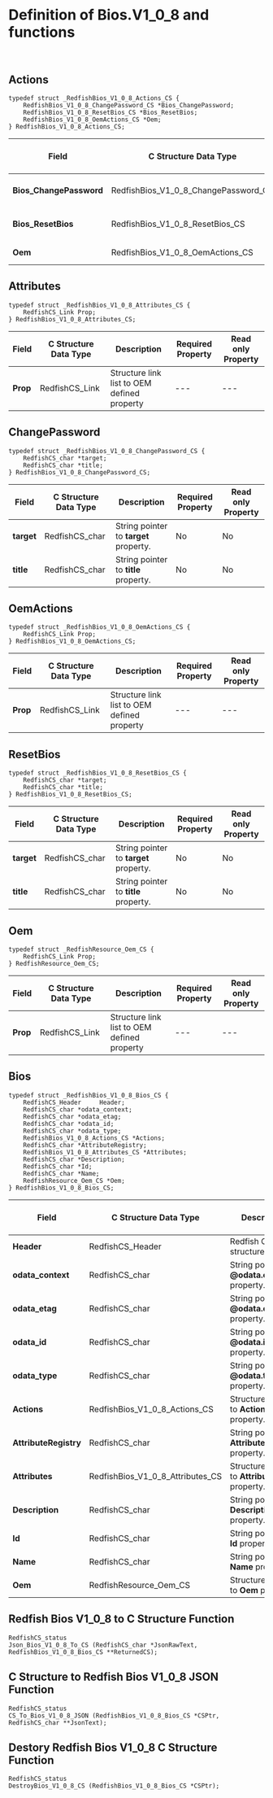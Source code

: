 # Definition of Bios.V1_0_8 and functions<br><br>

## Actions
    typedef struct _RedfishBios_V1_0_8_Actions_CS {
        RedfishBios_V1_0_8_ChangePassword_CS *Bios_ChangePassword;
        RedfishBios_V1_0_8_ResetBios_CS *Bios_ResetBios;
        RedfishBios_V1_0_8_OemActions_CS *Oem;
    } RedfishBios_V1_0_8_Actions_CS;

|Field |C Structure Data Type|Description |Required Property|Read only Property
| ---  | --- | --- | --- | ---
|**Bios_ChangePassword**|RedfishBios_V1_0_8_ChangePassword_CS| Structure points to **#Bios.ChangePassword** property.| No| No
|**Bios_ResetBios**|RedfishBios_V1_0_8_ResetBios_CS| Structure points to **#Bios.ResetBios** property.| No| No
|**Oem**|RedfishBios_V1_0_8_OemActions_CS| Structure points to **Oem** property.| No| No


## Attributes
    typedef struct _RedfishBios_V1_0_8_Attributes_CS {
        RedfishCS_Link Prop;
    } RedfishBios_V1_0_8_Attributes_CS;

|Field |C Structure Data Type|Description |Required Property|Read only Property
| ---  | --- | --- | --- | ---
|**Prop**|RedfishCS_Link| Structure link list to OEM defined property| ---| ---


## ChangePassword
    typedef struct _RedfishBios_V1_0_8_ChangePassword_CS {
        RedfishCS_char *target;
        RedfishCS_char *title;
    } RedfishBios_V1_0_8_ChangePassword_CS;

|Field |C Structure Data Type|Description |Required Property|Read only Property
| ---  | --- | --- | --- | ---
|**target**|RedfishCS_char| String pointer to **target** property.| No| No
|**title**|RedfishCS_char| String pointer to **title** property.| No| No


## OemActions
    typedef struct _RedfishBios_V1_0_8_OemActions_CS {
        RedfishCS_Link Prop;
    } RedfishBios_V1_0_8_OemActions_CS;

|Field |C Structure Data Type|Description |Required Property|Read only Property
| ---  | --- | --- | --- | ---
|**Prop**|RedfishCS_Link| Structure link list to OEM defined property| ---| ---


## ResetBios
    typedef struct _RedfishBios_V1_0_8_ResetBios_CS {
        RedfishCS_char *target;
        RedfishCS_char *title;
    } RedfishBios_V1_0_8_ResetBios_CS;

|Field |C Structure Data Type|Description |Required Property|Read only Property
| ---  | --- | --- | --- | ---
|**target**|RedfishCS_char| String pointer to **target** property.| No| No
|**title**|RedfishCS_char| String pointer to **title** property.| No| No


## Oem
    typedef struct _RedfishResource_Oem_CS {
        RedfishCS_Link Prop;
    } RedfishResource_Oem_CS;

|Field |C Structure Data Type|Description |Required Property|Read only Property
| ---  | --- | --- | --- | ---
|**Prop**|RedfishCS_Link| Structure link list to OEM defined property| ---| ---


## Bios
    typedef struct _RedfishBios_V1_0_8_Bios_CS {
        RedfishCS_Header     Header;
        RedfishCS_char *odata_context;
        RedfishCS_char *odata_etag;
        RedfishCS_char *odata_id;
        RedfishCS_char *odata_type;
        RedfishBios_V1_0_8_Actions_CS *Actions;
        RedfishCS_char *AttributeRegistry;
        RedfishBios_V1_0_8_Attributes_CS *Attributes;
        RedfishCS_char *Description;
        RedfishCS_char *Id;
        RedfishCS_char *Name;
        RedfishResource_Oem_CS *Oem;
    } RedfishBios_V1_0_8_Bios_CS;

|Field |C Structure Data Type|Description |Required Property|Read only Property
| ---  | --- | --- | --- | ---
|**Header**|RedfishCS_Header|Redfish C structure header|---|---
|**odata_context**|RedfishCS_char| String pointer to **@odata.context** property.| No| No
|**odata_etag**|RedfishCS_char| String pointer to **@odata.etag** property.| No| No
|**odata_id**|RedfishCS_char| String pointer to **@odata.id** property.| Yes| No
|**odata_type**|RedfishCS_char| String pointer to **@odata.type** property.| Yes| No
|**Actions**|RedfishBios_V1_0_8_Actions_CS| Structure points to **Actions** property.| No| No
|**AttributeRegistry**|RedfishCS_char| String pointer to **AttributeRegistry** property.| No| Yes
|**Attributes**|RedfishBios_V1_0_8_Attributes_CS| Structure points to **Attributes** property.| No| No
|**Description**|RedfishCS_char| String pointer to **Description** property.| No| Yes
|**Id**|RedfishCS_char| String pointer to **Id** property.| Yes| Yes
|**Name**|RedfishCS_char| String pointer to **Name** property.| Yes| Yes
|**Oem**|RedfishResource_Oem_CS| Structure points to **Oem** property.| No| No
## Redfish Bios V1_0_8 to C Structure Function
    RedfishCS_status
    Json_Bios_V1_0_8_To_CS (RedfishCS_char *JsonRawText, RedfishBios_V1_0_8_Bios_CS **ReturnedCS);

## C Structure to Redfish Bios V1_0_8 JSON Function
    RedfishCS_status
    CS_To_Bios_V1_0_8_JSON (RedfishBios_V1_0_8_Bios_CS *CSPtr, RedfishCS_char **JsonText);

## Destory Redfish Bios V1_0_8 C Structure Function
    RedfishCS_status
    DestroyBios_V1_0_8_CS (RedfishBios_V1_0_8_Bios_CS *CSPtr);

